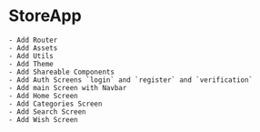 # StoreApp

    - Add Router
    - Add Assets
    - Add Utils
    - Add Theme
    - Add Shareable Components
    - Add Auth Screens `login` and `register` and `verification`
    - Add main Screen with Navbar
    - Add Home Screen
    - Add Categories Screen
    - Add Search Screen
    - Add Wish Screen
